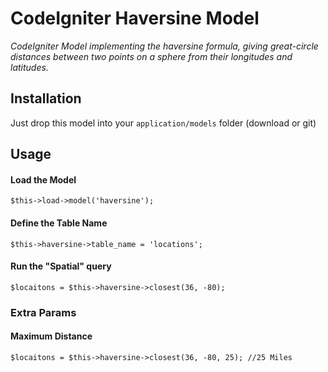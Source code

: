 # CodeIgniter Haversine Model

_CodeIgniter Model implementing the haversine formula, giving great-circle distances between two points on a sphere from their longitudes and latitudes._

## Installation
Just drop this model into your `application/models` folder (download or git)

## Usage

#### Load the Model
`$this->load->model('haversine');`

#### Define the Table Name
`$this->haversine->table_name = 'locations';`

#### Run the "Spatial" query
`$locaitons = $this->haversine->closest(36, -80);`

### Extra Params

#### Maximum Distance
`$locaitons = $this->haversine->closest(36, -80, 25); //25 Miles`